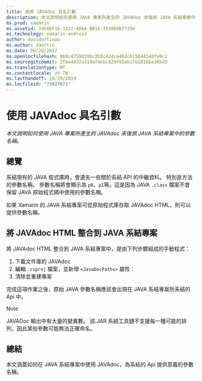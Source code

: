 ```yaml
---
title: 使用 JAVAdoc 具名引數
description: 本文說明如何使用 JAVA 專案所產生的 JAVAdoc 來復原 JAVA 系結專案中的參數名稱。
ms.prod: xamarin
ms.assetid: 59E8EF16-1322-486A-BB16-353804B77356
ms.technology: xamarin-android
author: davidortinau
ms.author: daortin
ms.date: 06/20/2017
ms.openlocfilehash: 060c4759d39bc3b8c424ce46dc615644540fe9c2
ms.sourcegitcommit: 2fbe4932a319af4ebc829f65eb1fb1816ba305d3
ms.translationtype: MT
ms.contentlocale: zh-TW
ms.lasthandoff: 10/29/2019
ms.locfileid: "73027671"
---
```

# <a name="naming-parameters-with-javadoc"></a>使用 JAVAdoc 具名引數

_本文說明如何使用 JAVA 專案所產生的 JAVAdoc 來復原 JAVA 系結專案中的參數名稱。_

## <a name="overview"></a>總覽

系結現有的 JAVA 程式庫時，會遺失一些關於系結 API 的中繼資料。 特別是方法的參數名稱。 參數名稱將會顯示為 `p0`、`p1`等。這是因為 JAVA `.class` 檔案不會保留 JAVA 原始程式碼中使用的參數名稱。 

如果 Xamarin 的 JAVA 系結專案可從原始程式庫存取 JAVAdoc HTML，則可以提供參數名稱。 

## <a name="integrating-javadoc-html-into-a-java-binding-project"></a>將 JAVAdoc HTML 整合到 JAVA 系結專案

將 JAVAdoc HTML 整合到 JAVA 系結專案中，是由下列步驟組成的手動程式： 

1. 下載文件庫的 JAVAdoc
2. 編輯 `.csproj` 檔案，並新增 `<JavaDocPaths>` 屬性：
3. 清除並重建專案

完成這項作業之後，原始 JAVA 參數名稱應該會出現在 JAVA 系結專案所系結的 Api 中。 

> [!NOTE]
> JAVADoc 輸出中有大量的變異數。 該.JAR 系結工具鏈不支援每一種可能的排列，因此某些參數可能無法正確命名。

## <a name="summary"></a>總結

本文涵蓋如何在 JAVA 系結專案中使用 JAVAdoc，為系結的 Api 提供意義的參數名稱。 
